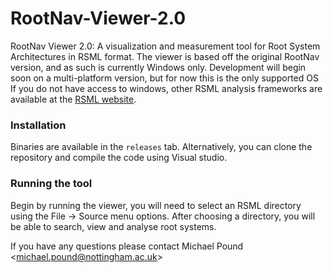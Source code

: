 # RootNav-Viewer-2.0
RootNav Viewer 2.0: A visualization and measurement tool for Root System Architectures in RSML format. The viewer is based off the original RootNav version, and as such is currently Windows only. Development will begin soon on a multi-platform version, but for now this is the only supported OS If you do not have access to windows, other RSML analysis frameworks are available at the [RSML website](https://rootsystemml.github.io/).

### Installation

Binaries are available in the `releases` tab. Alternatively, you can clone the repository and compile the code using Visual studio.

### Running the tool

Begin by running the viewer, you will need to select an RSML directory using the File -> Source menu options. After choosing a directory, you will be able to search, view and analyse root systems.

If you have any questions please contact Michael Pound <[michael.pound@nottingham.ac.uk](mailto:michael.pound@nottingham.ac.uk)>
